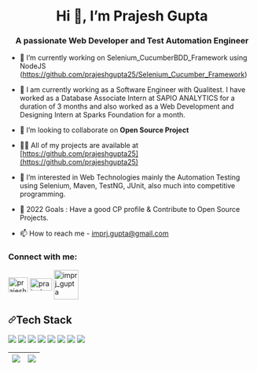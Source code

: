 <h1 align="center">Hi 👋, I’m Prajesh Gupta</h1>
<h3 align="center">A passionate Web Developer and Test Automation Engineer</h3>

<!-- <p align="left"> <a href="https://github.com/ryo-ma/github-profile-trophy"><img src="https://github-profile-trophy.vercel.app/?username=ajaypradhan" alt="ajaypradhan" /></a> </p> -->

- 🔭 I’m currently working on Selenium_CucumberBDD_Framework using NodeJS (https://github.com/prajeshgupta25/Selenium_Cucumber_Framework)
- 🌱 I am currently working as a Software Engineer with Qualitest. I have worked as a Database Associate Intern at SAPIO ANALYTICS for a duration of 3 months and also worked as a Web Development and Designing Intern at Sparks Foundation for a month.

- 👯 I’m looking to collaborate on **Open Source Project**

- 👨‍💻 All of my projects are available at [https://github.com/prajeshgupta25](https://github.com/prajeshgupta25)

- 👀 I’m interested in Web Technologies mainly the Automation Testing using Selenium, Maven, TestNG, JUnit, also much into competitive programming.

- 🥅 2022 Goals : Have a good CP profile & Contribute to Open Source Projects. 

- 📫 How to reach me - imprj.gupta@gmail.com

<h3 align="left">Connect with me:</h3>
<p align="left">
<a href="https://twitter.com/prajeshgupta25" target="blank"><img align="center" src="https://raw.githubusercontent.com/rahuldkjain/github-profile-readme-generator/master/src/images/icons/Social/twitter.svg" alt="prajeshgupta25" height="30" width="40" /></a>
<a href="https://www.linkedin.com/in/prajesh-gupta/" target="blank"><img align="center" src="https://raw.githubusercontent.com/rahuldkjain/github-profile-readme-generator/master/src/images/icons/Social/linked-in-alt.svg" alt="prajesh-gupta" height="25" width="45" /></a>
<a href="https://www.hackerrank.com/imprj_gupta" target="blank"><img align="center" src="https://raw.githubusercontent.com/rahuldkjain/github-profile-readme-generator/master/src/images/icons/Social/hackerrank.svg" alt="imprj_gupta" height="60" width="50" /></a>
</p>

<h2 align="left"><a id="user-content-tech-stack" class="anchor" aria-hidden="true" href="#tech-stack"><svg class="octicon octicon-link" viewBox="0 0 16 16" version="1.1" width="16" height="16" aria-hidden="true"><path fill-rule="evenodd" d="M7.775 3.275a.75.75 0 001.06 1.06l1.25-1.25a2 2 0 112.83 2.83l-2.5 2.5a2 2 0 01-2.83 0 .75.75 0 00-1.06 1.06 3.5 3.5 0 004.95 0l2.5-2.5a3.5 3.5 0 00-4.95-4.95l-1.25 1.25zm-4.69 9.64a2 2 0 010-2.83l2.5-2.5a2 2 0 012.83 0 .75.75 0 001.06-1.06 3.5 3.5 0 00-4.95 0l-2.5 2.5a3.5 3.5 0 004.95 4.95l1.25-1.25a.75.75 0 00-1.06-1.06l-1.25 1.25a2 2 0 01-2.83 0z"></path></svg></a>Tech Stack</h2>
<p>
<img src="https://camo.githubusercontent.com/788097d508ec65b0561c1d5d61f9fe8d797ef95872a28d68beee08649fddafba/68747470733a2f2f696d672e736869656c64732e696f2f62616467652f48544d4c2d4646343530303f7374796c653d666f722d7468652d6261646765266c6f676f3d68746d6c35266c6f676f436f6c6f723d7768697465">
<img src="https://camo.githubusercontent.com/e0a3702830ab5e1fb8e2158ca7953bb1542d0454e3d264a557fc1f8865d10a8a/68747470733a2f2f696d672e736869656c64732e696f2f62616467652f4353532d3030383143423f267374796c653d666f722d7468652d6261646765266c6f676f3d63737333266c6f676f436f6c6f723d7768697465">
<img src="https://camo.githubusercontent.com/b13ed67c809178963ce9d538175b02649800772be1ce0cb02da5879e5614e236/68747470733a2f2f696d672e736869656c64732e696f2f62616467652f426f6f7473747261702d3536334437433f7374796c653d666f722d7468652d6261646765266c6f676f3d626f6f747374726170266c6f676f436f6c6f723d7768697465">
<img src="https://camo.githubusercontent.com/9d07c04bdd98c662d5df9d4e1cc1de8446ffeaebca330feb161f1fb8e1188204/68747470733a2f2f696d672e736869656c64732e696f2f62616467652f4a6176615363726970742d4637444631453f7374796c653d666f722d7468652d6261646765266c6f676f3d6a617661736372697074266c6f676f436f6c6f723d626c61636b">
<img src="https://camo.githubusercontent.com/83365713cb0c6c8eb0afdc0982f3d65575e453512355c3305169da41c3392375/68747470733a2f2f696d672e736869656c64732e696f2f62616467652f432532422532422d3030353939433f7374796c653d666f722d7468652d6261646765266c6f676f3d43253242253242266c6f676f436f6c6f723d7768697465">
<img src="https://camo.githubusercontent.com/562dffd3994e1eb43a728baa95b2314d9b3b5086280f2633293742a2989b5f87/68747470733a2f2f696d672e736869656c64732e696f2f62616467652f432d3030353939433f7374796c653d666f722d7468652d6261646765266c6f676f3d43266c6f676f436f6c6f723d7768697465">
<img src="https://camo.githubusercontent.com/94be0a2e5be142925615e5821d97137a930d08fc154962ce43860f1957e6661e/68747470733a2f2f696d672e736869656c64732e696f2f62616467652f507974686f6e2d3337373641423f7374796c653d666f722d7468652d6261646765266c6f676f3d707974686f6e266c6f676f436f6c6f723d7768697465">
<img src="https://camo.githubusercontent.com/932123bf240349f3785c02228b113b06299079e8740f480c767e8335fd6d752a/68747470733a2f2f696d672e736869656c64732e696f2f62616467652f53514c6974652d3037343035453f7374796c653d666f722d7468652d6261646765266c6f676f3d73716c697465266c6f676f436f6c6f723d7768697465">
</p>


<table>
<thead>
<tr>
<th><a target="_blank" rel="noopener noreferrer" href="https://camo.githubusercontent.com/00d0d8d6dc0a97177e65e8d9bb6d37e10d5b574870e05d3f4d98eeb1c87bd4c3/68747470733a2f2f6769746875622d726561646d652d73746174732e76657263656c2e6170702f6170693f757365726e616d653d646979616a61697377616c3131262673686f775f69636f6e733d747275652626686964655f626f726465723d66616c736526267468656d653d7261646963616c2626636f756e745f707269766174653d74727565"><img src="https://github-readme-stats.vercel.app/api?username=prajeshgupta25&amp;&amp;show_icons=true&amp;&amp;hide_border=false&amp;&amp;theme=radical&amp;&amp;count_private=true" style="max-width:100%;"></a></th>
<th><a target="_blank" rel="noopener noreferrer" href="https://camo.githubusercontent.com/e5d39cb72c81a64814e5a2c4bc0346d04384221910dc883b82423a206ec5a5bd/68747470733a2f2f6769746875622d726561646d652d73747265616b2d73746174732e6865726f6b756170702e636f6d2f3f757365723d646979616a61697377616c313126267468656d653d7261646963616c2626686964655f626f726465723d66616c7365262673686f775f69636f6e733d74727565"><img src="https://github-readme-streak-stats.herokuapp.com/?user=prajeshgupta25&amp;&amp;theme=radical&amp;&amp;hide_border=false&amp;&amp;show_icons=true" style="max-width:100%;"></a></th>
</tr>
</thead>
</table>

<!---
PrajeshGupta/PrajeshGupta is a ✨ special ✨ repository because its `README.md` (this file) appears on your GitHub profile.
You can click the Preview link to take a look at your changes.
--->
